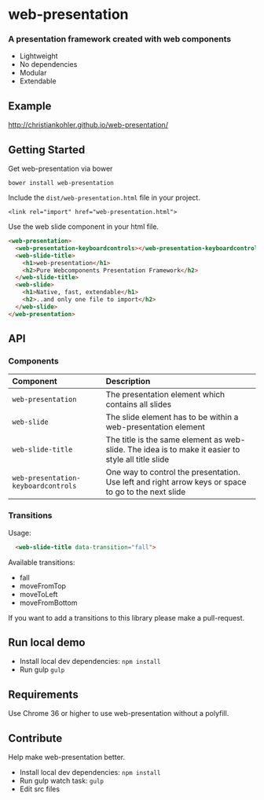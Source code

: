 web-presentation
========

### A presentation framework created with web components

* Lightweight
* No dependencies
* Modular
* Extendable

## Example
http://christiankohler.github.io/web-presentation/


## Getting Started

Get web-presentation via bower

    bower install web-presentation

Include the `dist/web-presentation.html` file in your project.

    <link rel="import" href="web-presentation.html">

Use the web slide component in your html file.

```html
<web-presentation>
  <web-presentation-keyboardcontrols></web-presentation-keyboardcontrols>
  <web-slide-title>
    <h1>web-presentation</h1>
    <h2>Pure Webcomponents Presentation Framework</h2>
  </web-slide-title>
  <web-slide>
    <h1>Native, fast, extendable</h1>
    <h2>..and only one file to import</h2>
  </web-slide>
</web-presentation>
```

## API

### Components

|Component|Description|
|:--------|:----------|
|`web-presentation`|The presentation element which contains all slides|
|`web-slide`|The slide element has to be within a web-presentation element|
|`web-slide-title`|The title is the same element as web-slide. The idea is to make it easier to style all title slide|
|`web-presentation-keyboardcontrols`|One way to control the presentation. Use left and right arrow keys or space to go to the next slide|

### Transitions
Usage:

```html
  <web-slide-title data-transition="fall">
```

Available transitions:
* fall
* moveFromTop
* moveToLeft
* moveFromBottom

If you want to add a transitions to this library please make a pull-request.

## Run local demo
* Install local dev dependencies: `npm install`
* Run gulp `gulp`

## Requirements
Use Chrome 36 or higher to use web-presentation without a polyfill.

## Contribute
Help make web-presentation better.

* Install local dev dependencies: `npm install`
* Run gulp watch task: `gulp`
* Edit src files
